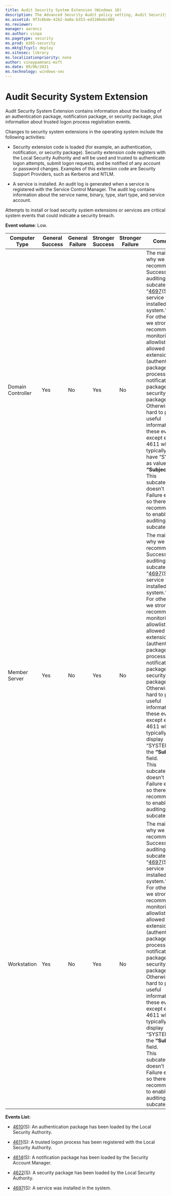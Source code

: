 ```yaml
---
title: Audit Security System Extension (Windows 10)
description: The Advanced Security Audit policy setting, Audit Security System Extension, determines if audit events related to security system extensions are generated.
ms.assetid: 9f3c6bde-42b2-4a0a-b353-ed3106ebc005
ms.reviewer: 
manager: aaroncz
ms.author: vinpa
ms.pagetype: security
ms.prod: m365-security
ms.mktglfcycl: deploy
ms.sitesec: library
ms.localizationpriority: none
author: vinaypamnani-msft
ms.date: 09/06/2021
ms.technology: windows-sec
---
```


# Audit Security System Extension


Audit Security System Extension contains information about the loading of an authentication package, notification package, or security package, plus information about trusted logon process registration events.

Changes to security system extensions in the operating system include the following activities:

-   Security extension code is loaded (for example, an authentication, notification, or security package). Security extension code registers with the Local Security Authority and will be used and trusted to authenticate logon attempts, submit logon requests, and be notified of any account or password changes. Examples of this extension code are Security Support Providers, such as Kerberos and NTLM.

-   A service is installed. An audit log is generated when a service is registered with the Service Control Manager. The audit log contains information about the service name, binary, type, start type, and service account.

Attempts to install or load security system extensions or services are critical system events that could indicate a security breach.

**Event volume**: Low.

| Computer Type     | General Success | General Failure | Stronger Success | Stronger Failure | Comments                                                                                                                                                                                                                                                                                                                                                                                                                                                                                                                                                                                                                                             |
|-------------------|-----------------|-----------------|------------------|------------------|------------------------------------------------------------------------------------------------------------------------------------------------------------------------------------------------------------------------------------------------------------------------------------------------------------------------------------------------------------------------------------------------------------------------------------------------------------------------------------------------------------------------------------------------------------------------------------------------------------------------------------------------------|
| Domain Controller | Yes             | No              | Yes              | No               | The main reason why we recommend Success auditing for this subcategory is “[4697](event-4697.md)(S): A service was installed in the system.” <br>For other events, we strongly recommend monitoring an allowlist of allowed security extensions (authenticated packages, logon processes, notification packages, and security packages). Otherwise it's hard to pull useful information from these events, except event 4611 which typically should have “SYSTEM” as value for **“Subject”** field.<br>This subcategory doesn’t have Failure events, so there is no recommendation to enable Failure auditing for this subcategory. |
| Member Server     | Yes             | No              | Yes              | No               | The main reason why we recommend Success auditing for this subcategory is “[4697](event-4697.md)(S): A service was installed in the system.” <br>For other events, we strongly recommend monitoring an allowlist of allowed security extensions (authenticated packages, logon processes, notification packages, and security packages). Otherwise it's hard to pull useful information from these events, except event 4611 which typically should display “SYSTEM” for the **“Subject”** field.<br>This subcategory doesn’t have Failure events, so there is no recommendation to enable Failure auditing for this subcategory.   |
| Workstation       | Yes             | No              | Yes              | No               | The main reason why we recommend Success auditing for this subcategory is “[4697](event-4697.md)(S): A service was installed in the system.” <br>For other events, we strongly recommend monitoring an allowlist of allowed security extensions (authenticated packages, logon processes, notification packages, and security packages). Otherwise it's hard to pull useful information from these events, except event 4611 which typically should display “SYSTEM” for the **“Subject”** field.<br>This subcategory doesn’t have Failure events, so there is no recommendation to enable Failure auditing for this subcategory.   |

**Events List:**

-   [4610](event-4610.md)(S): An authentication package has been loaded by the Local Security Authority.

-   [4611](event-4611.md)(S): A trusted logon process has been registered with the Local Security Authority.

-   [4614](event-4614.md)(S): A notification package has been loaded by the Security Account Manager.

-   [4622](event-4622.md)(S): A security package has been loaded by the Local Security Authority.

-   [4697](event-4697.md)(S): A service was installed in the system.

